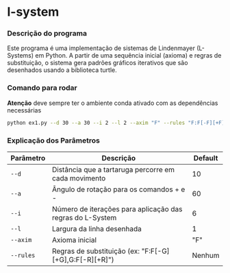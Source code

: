 # l-system

### Descrição do programa 

Este programa é uma implementação de sistemas de Lindenmayer (L-Systems) em Python. A partir de uma sequência inicial (axioma) e regras de substituição, o sistema gera padrões gráficos iterativos que são desenhados usando a biblioteca turtle.

### Comando para rodar

**Atenção** deve sempre ter o ambiente conda ativado com as dependências necessárias


```bash
python ex1.py --d 30 --a 30 --i 2 --l 2 --axim "F" --rules "F:F[-F][+F]+[-F]"
```
### Explicação dos Parâmetros

| Parâmetro | Descrição | Default |
|---|---|---|
| `--d` | Distância que a tartaruga percorre em cada movimento | 10 |
| `--a` | Ângulo de rotação para os comandos + e - | 60 |
| `--i` | Número de iterações para aplicação das regras do L-System | 6 |
| `--l` | Largura da linha desenhada | 1 |
| `--axim` | Axioma inicial | "F" |
| `--rules` | Regras de substituição (ex: "F:F[-G][+G],G:F[-R][+R]") | Nenhum |
